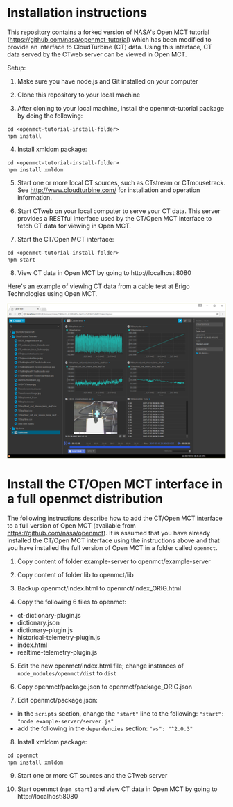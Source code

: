 # Installation instructions

This repository contains a forked version of NASA's Open MCT tutorial (https://github.com/nasa/openmct-tutorial) which has been modified to provide an interface to CloudTurbine (CT) data.  Using this interface, CT data served by the CTweb server can be viewed in Open MCT.

Setup:

1. Make sure you have node.js and Git installed on your computer

2. Clone this repository to your local machine

3. After cloning to your local machine, install the openmct-tutorial package by doing the following:
```
cd <openmct-tutorial-install-folder>
npm install
```

4. Install xmldom package:
```
cd <openmct-tutorial-install-folder>
npm install xmldom
```

5. Start one or more local CT sources, such as CTstream or CTmousetrack.  See http://www.cloudturbine.com/ for installation and operation information.

6. Start CTweb on your local computer to serve your CT data.  This server provides a RESTful interface used by the CT/Open MCT interface to fetch CT data for viewing in Open MCT.

7. Start the CT/Open MCT interface:
```
cd <openmct-tutorial-install-folder>
npm start
```

8. View CT data in Open MCT by going to http://localhost:8080

Here's an example of viewing CT data from a cable test at Erigo Technologies using Open MCT.

![](images/CBOS_data_in_OpenMCT.png)

# Install the CT/Open MCT interface in a full openmct distribution

The following instructions describe how to add the CT/Open MCT interface to a full version of Open MCT (available from https://github.com/nasa/openmct).  It is assumed that you have already installed the CT/Open MCT interface using the instructions above and that you have installed the full version of Open MCT in a folder called `openmct`.

1. Copy content of folder example-server to openmct/example-server

2. Copy content of folder lib to openmct/lib

3. Backup openmct/index.html to openmct/index_ORIG.html

4. Copy the following 6 files to openmct:
  * ct-dictionary-plugin.js
  * dictionary.json
  * dictionary-plugin.js
  * historical-telemetry-plugin.js
  * index.html
  * realtime-telemetry-plugin.js

5. Edit the new openmct/index.html file; change instances of `node_modules/openmct/dist` to `dist`

6. Copy openmct/package.json to openmct/package_ORIG.json

7. Edit openmct/package.json:
  * in the `scripts` section, change the `"start"` line to the following: `"start": "node example-server/server.js"`
  * add the following in the `dependencies` section: `"ws": "^2.0.3"`

8. Install xmldom package:
```
cd openmct
npm install xmldom
```

9. Start one or more CT sources and the CTweb server

10. Start openmct (`npm start`) and view CT data in Open MCT by going to http://localhost:8080
